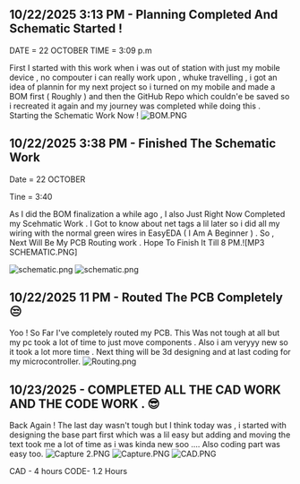 <!--
  ===================    !!READ THIS NOTICE!!   ====================
  DO NOT edit this file manually. Your changes WILL BE OVERWRITTEN!
  This journal is auto generated and updated by Hack Club Blueprint.
  To edit this file, please edit your journal entries on Blueprint.
  ==================================================================
-->

## 10/22/2025 3:13 PM - Planning Completed And Schematic Started !  

DATE = 22 OCTOBER 
TIME = 3:09 p.m

First I started with this work when i was out of station with just my mobile device , no compouter i can really work upon , whuke travelling , i got an idea of plannin for my next project so i turned on my mobile and made a BOM first ( Roughly ) and then the GitHub Repo which couldn'e be saved so i recreated it again and my journey was completed while doing this . Starting the Schematic Work Now ! ![BOM.PNG](https://blueprint.hackclub.com/user-attachments/blobs/proxy/eyJfcmFpbHMiOnsiZGF0YSI6NDM0NywicHVyIjoiYmxvYl9pZCJ9fQ==--03af24e8745b8d58d542552b4beac84fb3409909/BOM.PNG)
  

## 10/22/2025 3:38 PM - Finished The Schematic Work   


Date = 22 OCTOBER

Tine = 3:40

As I did the BOM finalization a while ago , I also Just Right Now Completed my Scehmatic Work . I Got to know about net tags a lil later so i did all my wiring with the normal green wires in EasyEDA ( I Am A Beginner ) . So , Next Will Be My PCB Routing work . Hope To Finish It Till 8 PM.![MP3 SCHEMATIC.PNG] 

![schematic.png](https://blueprint.hackclub.com/user-attachments/blobs/proxy/eyJfcmFpbHMiOnsiZGF0YSI6NDM1MSwicHVyIjoiYmxvYl9pZCJ9fQ==--f342a02cdaecdf68e5630d52bc3a75e5a437c4af/schematic.png)
![schematic.png](https://blueprint.hackclub.com/user-attachments/blobs/proxy/eyJfcmFpbHMiOnsiZGF0YSI6NDM1MCwicHVyIjoiYmxvYl9pZCJ9fQ==--c1c101f695fe0909dda9d4b1cc7864bc367f54e8/schematic.png)

  

## 10/22/2025 11 PM - Routed The PCB Completely 😒  

Yoo ! So Far I've completely routed my PCB. This Was not tough at all but my pc took a lot of time to just move components . Also i am veryyy new so it took a lot more time . Next thing will be 3d designing and at last coding for my microcontroller. ![Routing.png](https://blueprint.hackclub.com/user-attachments/blobs/proxy/eyJfcmFpbHMiOnsiZGF0YSI6NDUwNiwicHVyIjoiYmxvYl9pZCJ9fQ==--9a337cf87ef330e53bf78872d41b58e81a0af746/Routing.png)
  

## 10/23/2025 - COMPLETED ALL THE CAD WORK AND THE CODE WORK . 😎  

Back Again !
The last day wasn't tough but I think today was , i started with designing the base part first which was a lil easy but adding and moving the text took me a lot of time as i was kinda new soo .... Also coding part was easy too. ![Capture 2.PNG](https://blueprint.hackclub.com/user-attachments/blobs/proxy/eyJfcmFpbHMiOnsiZGF0YSI6NDgzMSwicHVyIjoiYmxvYl9pZCJ9fQ==--308f2558fabe08cb4e1db079fadeb880656d81e6/Capture%202.PNG)
![Capture.PNG](https://blueprint.hackclub.com/user-attachments/blobs/proxy/eyJfcmFpbHMiOnsiZGF0YSI6NDgyOSwicHVyIjoiYmxvYl9pZCJ9fQ==--93a985fa0ea54957aeb5421fbd5b20ace1e1bd10/Capture.PNG)
![CAD.PNG](https://blueprint.hackclub.com/user-attachments/blobs/proxy/eyJfcmFpbHMiOnsiZGF0YSI6NDgzMCwicHVyIjoiYmxvYl9pZCJ9fQ==--3712bf691596bcd5988dc362730803a1e79564d6/CAD.PNG)


CAD - 4 hours
CODE- 1.2 Hours  

